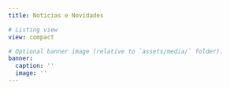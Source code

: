 ```yaml
---
title: Noticias e Novidades

# Listing view
view: compact

# Optional banner image (relative to `assets/media/` folder).
banner:
  caption: ''
  image: ''
---
```

